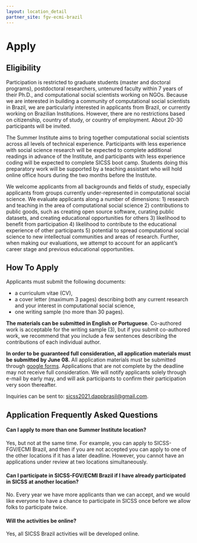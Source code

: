 ```yaml
---
layout: location_detail
partner_site: fgv-ecmi-brazil
---
```


# Apply

## Eligibility

Participation is restricted to graduate students (master and doctoral programs), postdoctoral researchers, untenured faculty within 7 years of their Ph.D., and computational social scientists working on NGOs. Because we are interested in building a community of computational social scientists in Brazil, we are particularly interested in applicants from Brazil, or currently working on Brazilian Institutions. However, there are no restrictions based on citizenship, country of study, or country of employment. About 20-30 participants will be invited.

The Summer Institute aims to bring together computational social scientists across all levels of technical experience. Participants with less experience with social science research will be expected to complete additional readings in advance of the Institute, and participants with less experience coding will be expected to complete SICSS boot camp. Students doing this preparatory work will be supported by a teaching assistant who will hold online office hours during the two months before the Institute.

We welcome applicants from all backgrounds and fields of study, especially applicants from groups currently under-represented in computational social science. We evaluate applicants along a number of dimensions: 1) research and teaching in the area of computational social science 2) contributions to public goods, such as creating open source software, curating public datasets, and creating educational opportunities for others 3) likelihood to benefit from participation 4) likelihood to contribute to the educational experience of other participants 5) potential to spread computational social science to new intellectual communities and areas of research. Further, when making our evaluations, we attempt to account for an applicant’s career stage and previous educational opportunities.

## How To Apply

Applicants must submit the following documents: 

* a curriculum vitae (CV),
* a cover letter (maximum 3 pages) describing both any current research and your interest in computational social science,
* one writing sample (no more than 30 pages).

**The materials can be submitted in English or Portuguese**. Co-authored work is acceptable for the writing sample (3), but if you submit co-authored work, we recommend that you include a few sentences describing the contributions of each individual author. 

**In order to be guaranteed full consideration, all application materials must be submitted by June 08.** All application materials must be submitted through  [google forms](https://forms.gle/h6RL4HJjd4uZAqwP8). Applications that are not complete by the deadline may not receive full consideration. We will notify applicants solely through e-mail by early may, and will ask participants to confirm their participation very soon thereafter.

Inquiries can be sent to: sicss2021.dappbrasil@gmail.com.

## Application Frequently Asked Questions

#### Can I apply to more than one Summer Institute location?

Yes, but not at the same time. For example, you can apply to SICSS-FGV/ECMI Brazil, and then if you are not accepted you can apply to one of the other locations if it has a later deadline. However, you cannot have an applications under review at two locations simultaneously.

#### Can I participate in SICSS-FGV/ECMI Brazil if I have already participated in SICSS at another location?

No. Every year we have more applicants than we can accept, and we would like everyone to have a chance to participate in SICSS once before we allow folks to participate twice.

#### Will the activities be online?

Yes, all SICSS Brazil activities will be developed online.
